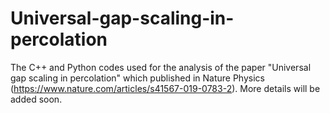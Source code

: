 # Universal-gap-scaling-in-percolation
The C++ and Python codes used for the analysis of the paper "Universal gap scaling in percolation" which published in Nature Physics (https://www.nature.com/articles/s41567-019-0783-2). More details will be added soon. 
